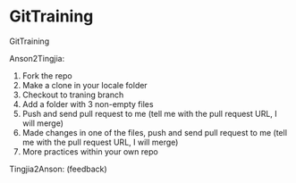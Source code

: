 # GitTraining
GitTraining

Anson2Tingjia:
1. Fork the repo
2. Make a clone in your locale folder
3. Checkout to traning branch
4. Add a folder with 3 non-empty files
5. Push and send pull request to me (tell me with the pull request URL, I will merge)
6. Made changes in one of the files, push and send pull request to me (tell me with the pull request URL, I will merge)
7. More practices within your own repo

Tingjia2Anson: (feedback)
